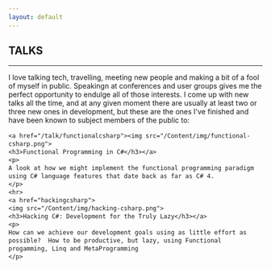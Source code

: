 ```yaml
---
layout: default
---
```


<div class="pagepanel down_arrow white">
  <div class="center">
    <h2>TALKS</h2>
    <hr>
    <p>
	I love talking tech, travelling, meeting new people and making a bit of a fool of myself in public.  Speakingn at conferences and user groups gives me the perfect opportunity to endulge all of those interests.  I come up with new talks all the time, and at any given moment there are usually at least two or three new ones in development, but these are the ones I've finished and have been known to subject members of the public to:
	</p>
	
	<a href="/talk/functionalcsharp"><img src="/Content/img/functional-csharp.png">
	<h3>Functional Programming in C#</h3></a>
	<p>
	A look at how we might implement the functional programming paradigm using C# language features that date back as far as C# 4.  
	</p>
	<hr>
	<a href="hackingcsharp">
	<img src="/Content/img/hacking-csharp.png">
	<h3>Hacking C#: Development for the Truly Lazy</h3></a>
	<p>
	How can we achieve our development goals using as little effort as possible?  How to be productive, but lazy, using Functional progamming, Linq and MetaProgramming
	</p>
  </div>
</div>